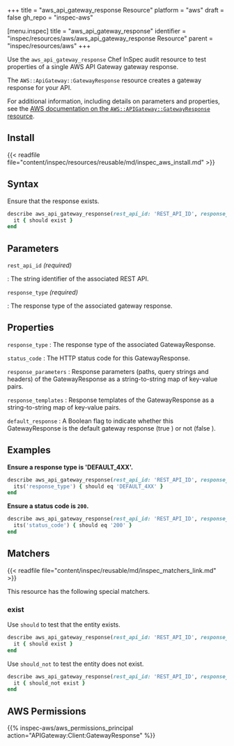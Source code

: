 +++
title = "aws_api_gateway_response Resource"
platform = "aws"
draft = false
gh_repo = "inspec-aws"

[menu.inspec]
title = "aws_api_gateway_response"
identifier = "inspec/resources/aws/aws_api_gateway_response Resource"
parent = "inspec/resources/aws"
+++

Use the `aws_api_gateway_response` Chef InSpec audit resource to test properties of a single AWS API Gateway gateway response.

The `AWS::ApiGateway::GatewayResponse` resource creates a gateway response for your API.

For additional information, including details on parameters and properties, see the [AWS documentation on the `AWS::APIGateway::GatewayResponse` resource](https://docs.aws.amazon.com/AWSCloudFormation/latest/UserGuide/aws-resource-apigateway-gatewayresponse.html).

## Install

{{< readfile file="content/inspec/resources/reusable/md/inspec_aws_install.md" >}}

## Syntax

Ensure that the response exists.

```ruby
describe aws_api_gateway_response(rest_api_id: 'REST_API_ID', response_type: 'RESPONSE_TYPE') do
  it { should exist }
end
```

## Parameters

`rest_api_id` _(required)_

: The string identifier of the associated REST API.

`response_type` _(required)_

: The response type of the associated gateway response.

## Properties

`response_type`
: The response type of the associated GatewayResponse.

`status_code`
: The HTTP status code for this GatewayResponse.

`response_parameters`
: Response parameters (paths, query strings and headers) of the GatewayResponse as a string-to-string map of key-value pairs.

`response_templates`
: Response templates of the GatewayResponse as a string-to-string map of key-value pairs.

`default_response`
: A Boolean flag to indicate whether this GatewayResponse is the default gateway response (true ) or not (false ).

## Examples

**Ensure a response type is 'DEFAULT_4XX'.**

```ruby
describe aws_api_gateway_response(rest_api_id: 'REST_API_ID', response_type: 'DEFAULT_4XX') do
  its('response_type') { should eq 'DEFAULT_4XX' }
end
```

**Ensure a status code is `200`.**

```ruby
describe aws_api_gateway_response(rest_api_id: 'REST_API_ID', response_type: 'RESPONSE_TYPE') do
  its('status_code') { should eq '200' }
end
```

## Matchers

{{< readfile file="content/inspec/reusable/md/inspec_matchers_link.md" >}}

This resource has the following special matchers.

### exist

Use `should` to test that the entity exists.

```ruby
describe aws_api_gateway_response(rest_api_id: 'REST_API_ID', response_type: 'RESPONSE_TYPE') do
  it { should exist }
end
```

Use `should_not` to test the entity does not exist.

```ruby
describe aws_api_gateway_response(rest_api_id: 'REST_API_ID', response_type: 'RESPONSE_TYPE') do
  it { should_not exist }
end
```

## AWS Permissions

{{% inspec-aws/aws_permissions_principal action="APIGateway:Client:GatewayResponse" %}}
